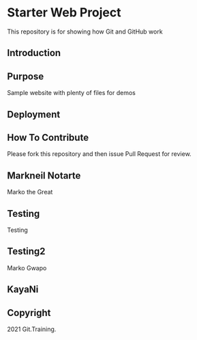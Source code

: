 # Starter Web Project

This repository is for showing how Git and GitHub work

## Introduction

## Purpose

Sample website with plenty of files for demos

## Deployment

## How To Contribute

Please fork this repository and then issue Pull Request for review.

## Markneil Notarte
Marko the Great

## Testing
Testing

## Testing2
Marko Gwapo

## KayaNi

## Copyright

2021 Git.Training.
